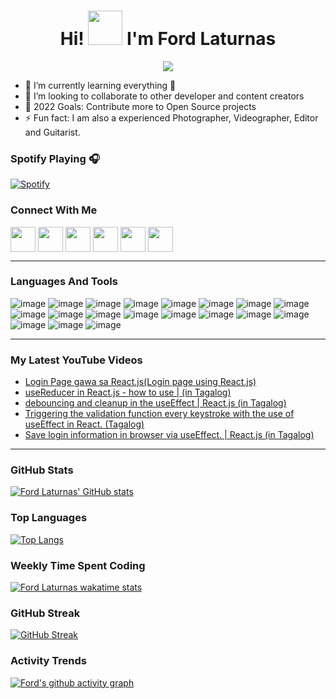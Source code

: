 <h1 align="center">Hi! <img src="https://github.com/mitul3737/mitul3737/blob/main/Wave.gif" height="55px" width="55px"> I'm Ford Laturnas</h1>

<!-- Typing SVG by DenverCoder1 - https://github.com/DenverCoder1/readme-typing-svg -->
<p align="center">
<!--   <a href="https://github.com/DenverCoder1/readme-typing-svg"> -->
    <img src="https://readme-typing-svg.herokuapp.com?color=E22FE4&width=380&height=45&lines=Open-Source+Enthusiast;Learning+In+Public;Empowering+Others;Nice+To+Meet+You+...&center=true"></a>

</p>


- 🌱 I’m currently learning everything 🤣
- 👯 I’m looking to collaborate to other developer and content creators
- 🥅 2022 Goals: Contribute more to Open Source projects
- ⚡ Fun fact: I am also a experienced Photographer, Videographer, Editor and Guitarist.

### Spotify Playing 🎧
[![Spotify](https://novatorem-fordlaturnas.vercel.app/api/spotify)](https://open.spotify.com/user/31of4h6g5k4qr4jaebb3q3lgyrjm)


### Connect With Me

<p  align="left">
<a  href="https://www.linkedin.com/in/fordlaturnas/"  target="_blank">
<img  align="center"  src="https://img.icons8.com/doodle/2x/linkedin.png" height="40"  width="40"  /></a>
    
<a href="https://www.youtube.com/ezkowd" target="_blank">
<img  align="center"  src="https://img.icons8.com/doodle/2x/youtube.png"  height="40"  width="40"  /></a>
    
 <a href="https://fordlaturnas.netlify.app/" target="_blank">
<img  align="center"  src="https://img.icons8.com/doodle/2x/globe.png"  height="40"  width="40"  /></a> 
    
<a href="https://vimeo.com/showcase/8848805" target="_blank">
<img  align="center"  src="https://img.icons8.com/doodle/2x/vimeo.png"  height="40"  width="40"  /></a>
  
<a href="https://www.instagram.com/fordlaturnas/" target="_blank">
<img  align="center"  src="https://img.icons8.com/doodle/2x/instagram.png"  height="40"  width="40"  /></a>

 <a href="mailto:fordlaturnas1209@gmail.com" target="_blank">
<img  align="center"  src="https://img.icons8.com/doodle/2x/gmail.png"  height="40"  width="40"  /></a>
    
----

    
### Languages And Tools
    
![image](https://img.shields.io/badge/HTML5-E34F26?style=for-the-badge&logo=html5&logoColor=white)
![image](https://img.shields.io/badge/CSS3-1572B6?style=for-the-badge&logo=css3&logoColor=white)
![image](https://img.shields.io/badge/JavaScript-323330?style=for-the-badge&logo=javascript&logoColor=F7DF1E)
![image](https://img.shields.io/badge/React-20232A?style=for-the-badge&logo=react&logoColor=61DAFB)
![image](https://img.shields.io/badge/Node.js-339933?style=for-the-badge&logo=nodedotjs&logoColor=white)
![image](https://img.shields.io/badge/Express.js-000000?style=for-the-badge&logo=express&logoColor=white)
![image](https://img.shields.io/badge/MongoDB-4EA94B?style=for-the-badge&logo=mongodb&logoColor=white)
![image](https://img.shields.io/badge/PostgreSQL-316192?style=for-the-badge&logo=postgresql&logoColor=white)
![image](https://img.shields.io/badge/npm-CB3837?style=for-the-badge&logo=npm&logoColor=white) 
![image](https://img.shields.io/badge/Visual_Studio_Code-0078D4?style=for-the-badge&logo=visual%20studio%20code&logoColor=white)
![image](https://img.shields.io/badge/GitHub-100000?style=for-the-badge&logo=github&logoColor=white)
![image](https://img.shields.io/badge/windows%20terminal-4D4D4D?style=for-the-badge&logo=windows%20terminal&logoColor=white)
![image](https://img.shields.io/badge/powershell-5391FE?style=for-the-badge&logo=powershell&logoColor=white)
![image](https://img.shields.io/badge/Vercel-000000?style=for-the-badge&logo=vercel&logoColor=white)
![image](https://img.shields.io/badge/Netlify-00C7B7?style=for-the-badge&logo=netlify&logoColor=white)
![image](https://img.shields.io/badge/Heroku-430098?style=for-the-badge&logo=heroku&logoColor=white)
![image](https://img.shields.io/badge/Adobe%20Premiere%20Pro-9999FF?style=for-the-badge&logo=Adobe%20Premiere%20Pro&logoColor=white)
![image](https://img.shields.io/badge/Adobe%20Photoshop-31A8FF?style=for-the-badge&logo=Adobe%20Photoshop&logoColor=black)
![image](https://img.shields.io/badge/Adobe%20Lightroom-31A8FF?style=for-the-badge&logo=Adobe%20Lightroom&logoColor=white)
    
----

### My Latest YouTube Videos
<!-- YOUTUBE:START -->
- [Login Page gawa sa React.js&lpar;Login page using React.js&rpar;](https://www.youtube.com/watch?v=We3Xi58YqT0)
- [useReducer in React.js - how to use | &lpar;in Tagalog&rpar;](https://www.youtube.com/watch?v=38r-JQ_lrmk)
- [debouncing and cleanup  in the useEffect | React.js &lpar;in Tagalog&rpar;](https://www.youtube.com/watch?v=1to8mcjybXc)
- [Triggering the validation function every keystroke  with the use of useEffect in React. &lpar;Tagalog&rpar;](https://www.youtube.com/watch?v=EQct51_FKvw)
- [Save login information in browser via useEffect.  | React.js  &lpar;in Tagalog&rpar;](https://www.youtube.com/watch?v=NK1VhPunc6I)
<!-- YOUTUBE:END -->

---

### GitHub Stats

 [![Ford Laturnas' GitHub stats](https://github-readme-stats.vercel.app/api?username=fordlaturnas&hide_border=true&theme=radical)](https://github.com/anuraghazra/github-readme-stats)
 
### Top Languages
[![Top Langs](https://github-readme-stats.vercel.app/api/top-langs/?username=fordlaturnas&layout=compact&theme=slateorange&langs_count=10)](https://github.com/anuraghazra/github-readme-stats)
    
 ### Weekly Time Spent Coding
 [![Ford Laturnas wakatime stats](https://github-readme-stats.vercel.app/api/wakatime?username=@fordlaturnas335&hide_border=false&theme=tokyonight&layout=compact)](https://github.com/anuraghazra/github-readme-stats)

 ### GitHub Streak
[![GitHub Streak](https://github-readme-streak-stats.herokuapp.com/?user=fordlaturnas&theme=dark)](https://git.io/streak-stats)

 ### Activity Trends
    
 [![Ford's github activity graph](https://activity-graph.herokuapp.com/graph?username=fordlaturnas&theme=react-dark&custom_title=Ford%20Laturnas'%20Contribution%20Graph)](https://github.com/ashutosh00710/github-readme-activity-graph)
    
    
    
 <!---   my own activity instance deployed in heroku - fordlaturnas
    <!--[Ford Laturnas GitHub activity graph](https://activity-graph.herokuapp.com/graph?username=fordlaturnas&theme=xcode)>
--->
    
    
 
 
